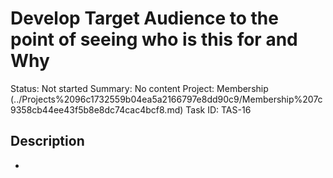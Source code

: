 # Develop Target Audience to the point of seeing who is this for and Why

Status: Not started
Summary: No content
Project: Membership (../Projects%2096c1732559b04ea5a2166797e8dd90c9/Membership%207c9358cb44ee43f5b8e8dc74cac4bcf8.md)
Task ID: TAS-16

## Description

-